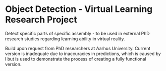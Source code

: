 # Object Detection -  Virtual Learning Research Project
Detect specific parts of specific assembly - to be used in external PhD research studies regarding learning ability in virtual reality. 

Build upon request from PhD researchers at Aarhus University. Current version is inadequate due to inaccuracies in predictions, which is caused by l but is used to demonstrate the process of creating a fully functional version. 
